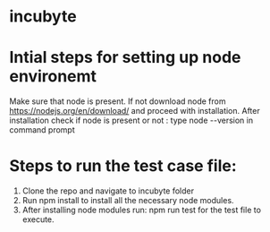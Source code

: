 # incubyte
# Intial steps for setting up node environemt 
 Make sure that node is present.
 If not download node from https://nodejs.org/en/download/ and proceed with installation.
 After installation check if node is present or not : type node --version in command prompt

# Steps to run the test case file:
  1. Clone the repo and navigate to incubyte folder
  2. Run npm install to install all the necessary node modules.
  3. After installing node modules run: npm run test for the test file to execute.
